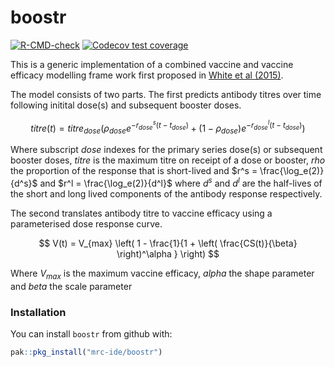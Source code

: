
<!-- README.md is generated from README.Rmd. Please edit that file -->

# boostr

<!-- badges: start -->

[![R-CMD-check](https://github.com/mrc-ide/boostr/actions/workflows/R-CMD-check.yaml/badge.svg)](https://github.com/mrc-ide/boostr/actions/workflows/R-CMD-check.yaml)
[![Codecov test
coverage](https://codecov.io/gh/mrc-ide/boostr/graph/badge.svg)](https://app.codecov.io/gh/mrc-ide/boostr)
<!-- badges: end -->

This is a generic implementation of a combined vaccine and vaccine
efficacy modelling frame work first proposed in [White et al
(2015)](https://www.thelancet.com/journals/laninf/article/PIIS1473-3099(15)00239-X/fulltext).

The model consists of two parts. The first predicts antibody titres over
time following initital dose(s) and subsequent booster doses.

$$
titre(t) = titre_{dose} \left( \rho_{dose} e^{-r_{dose}^s (t - t_{dose})} + (1 - \rho_{dose}) e^{-r_{dose}^l (t - t_{dose})} \right)
$$

Where subscript $dose$ indexes for the primary series dose(s) or
subsequent booster doses, $titre$ is the maximum titre on receipt of a
dose or booster, $rho$ the proportion of the response that is
short-lived and $r^s = \frac{\log_e(2)}{d^s}$ and
$r^l = \frac{\log_e(2)}{d^l}$ where $d^s$ and $d^l$ are the half-lives
of the short and long lived components of the antibody response
respectively.

The second translates antibody titre to vaccine efficacy using a
parameterised dose response curve.

$$
V(t) = V_{max} \left( 1 - \frac{1}{1 + \left( \frac{CS(t)}{\beta} \right)^\alpha } \right)
$$

Where $V_{max}$ is the maximum vaccine efficacy, $alpha$ the shape
parameter and $beta$ the scale parameter

### Installation

You can install `boostr` from github with:

``` r
pak::pkg_install("mrc-ide/boostr")
```
